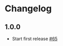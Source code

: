 # Changelog
## 1.0.0
  * Start first release [#65](https://github.com/lollococce/plug-email-chase/pull/65)
